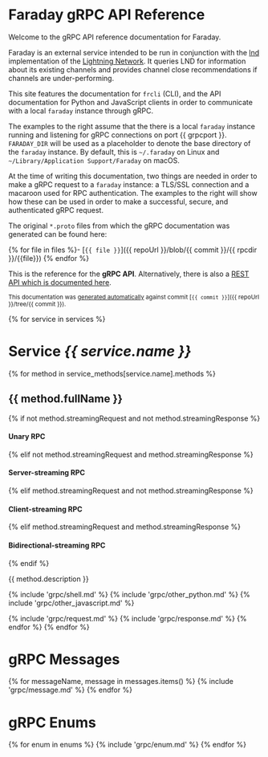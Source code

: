 # Faraday gRPC API Reference

Welcome to the gRPC API reference documentation for Faraday.

Faraday is an external service intended to be run in conjunction with the [lnd](https://github.com/lightningnetwork/lnd)
implementation of the [Lightning Network](https://lightning.network). It queries LND for information about its existing
channels and provides channel close recommendations if channels are under-performing.

This site features the documentation for `frcli` (CLI), and the API documentation
for Python and JavaScript clients in order to communicate with a local `faraday`
instance through gRPC.

The examples to the right assume that the there is a local `faraday` instance
running and listening for gRPC connections on port {{ grpcport }}. `FARADAY_DIR`
will be used as a placeholder to denote the base directory of the `faraday`
instance. By default, this is `~/.faraday` on Linux and
`~/Library/Application Support/Faraday` on macOS.

At the time of writing this documentation, two things are needed in order to
make a gRPC request to a `faraday` instance: a TLS/SSL connection and a macaroon
used for RPC authentication. The examples to the right will show how these can
be used in order to make a successful, secure, and authenticated gRPC request.

The original `*.proto` files from which the gRPC documentation was generated
can be found here:

{% for file in files %}- [`{{ file }}`]({{ repoUrl }}/blob/{{ commit }}/{{ rpcdir }}/{{file}})
{% endfor %}


This is the reference for the **gRPC API**. Alternatively, there is also a [REST
API which is documented here](#faraday-rest-api-reference).

<small>This documentation was
[generated automatically](https://github.com/lightninglabs/lightning-api) against commit
[`{{ commit }}`]({{ repoUrl }}/tree/{{ commit }}).</small>

{% for service in services %}
# Service _{{ service.name }}_

{% for method in service_methods[service.name].methods %}
## {{ method.fullName }}

{% if not method.streamingRequest and not method.streamingResponse %}
#### Unary RPC
{% elif not method.streamingRequest and method.streamingResponse %}
#### Server-streaming RPC
{% elif method.streamingRequest and not method.streamingResponse %}
#### Client-streaming RPC
{% elif method.streamingRequest and method.streamingResponse %}
#### Bidirectional-streaming RPC
{% endif %}

{{ method.description }}

{% include 'grpc/shell.md' %}
{% include 'grpc/other_python.md' %}
{% include 'grpc/other_javascript.md' %}

{% include 'grpc/request.md' %}
{% include 'grpc/response.md' %}
{% endfor %}
{% endfor %}

# gRPC Messages
{% for messageName, message in messages.items() %}
{% include 'grpc/message.md' %}
{% endfor %}

# gRPC Enums
{% for enum in enums %}
{% include 'grpc/enum.md' %}
{% endfor %}
